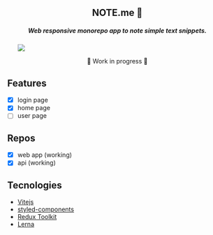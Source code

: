 <div align="center">
  <h2>NOTE.me 📖</h2>
  <h5>Web responsive monorepo app to note simple text snippets.</h5>
</div>

<ul>  
  <img src="https://img.shields.io/badge/version-1.00-green"/>
</ul>

<div align="center">
  🚧 Work in progress 🚧
</div>

## Features
- [x] login page
- [x] home page
- [ ] user page

## Repos
- [x] web app (working)
- [X] api (working)

## Tecnologies
<ul>
  <li> 
    <a href="https://vitejs.dev/">Vitejs</a></br>
  </li>
  <li>   
    <a href="https://styled-components.com/docs">styled-components</a></br>
  </li>
  <li> 
    <a href="https://redux-toolkit.js.org/">Redux Toolkit</a></br>
  </li>
  <li> 
    <a href="https://lerna.js.org/">Lerna</a></br>
  </li>  
</ul>
